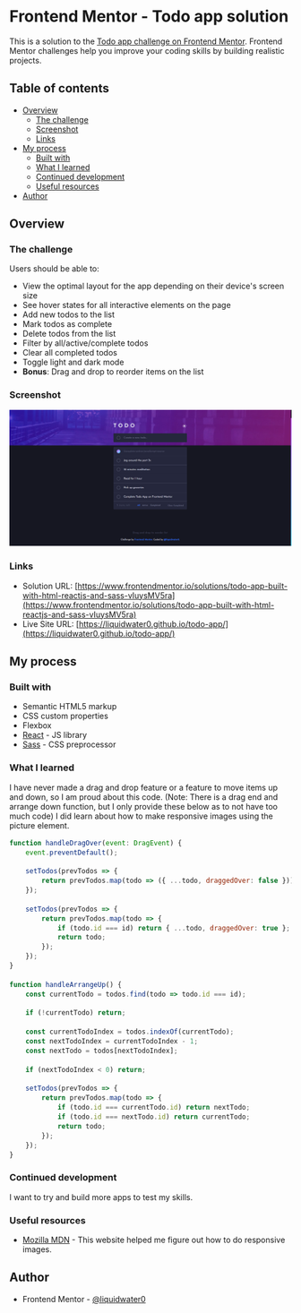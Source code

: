 # Frontend Mentor - Todo app solution

This is a solution to the [Todo app challenge on Frontend Mentor](https://www.frontendmentor.io/challenges/todo-app-Su1_KokOW). Frontend Mentor challenges help you improve your coding skills by building realistic projects. 

## Table of contents

- [Overview](#overview)
  - [The challenge](#the-challenge)
  - [Screenshot](#screenshot)
  - [Links](#links)
- [My process](#my-process)
  - [Built with](#built-with)
  - [What I learned](#what-i-learned)
  - [Continued development](#continued-development)
  - [Useful resources](#useful-resources)
- [Author](#author)

## Overview

### The challenge

Users should be able to:

- View the optimal layout for the app depending on their device's screen size
- See hover states for all interactive elements on the page
- Add new todos to the list
- Mark todos as complete
- Delete todos from the list
- Filter by all/active/complete todos
- Clear all completed todos
- Toggle light and dark mode
- **Bonus**: Drag and drop to reorder items on the list

### Screenshot

![](screenshot.png)

### Links

- Solution URL: [https://www.frontendmentor.io/solutions/todo-app-built-with-html-reactjs-and-sass-vIuysMV5ra](https://www.frontendmentor.io/solutions/todo-app-built-with-html-reactjs-and-sass-vIuysMV5ra)
- Live Site URL: [https://liquidwater0.github.io/todo-app/](https://liquidwater0.github.io/todo-app/)

## My process

### Built with

- Semantic HTML5 markup
- CSS custom properties
- Flexbox
- [React](https://reactjs.org/) - JS library
- [Sass](https://sass-lang.com/) - CSS preprocessor

### What I learned

I have never made a drag and drop feature or a feature to move items up and down, so I am proud about this code. (Note: There is a drag end and arrange down function, but I only provide these below as to not have too much code)
I did learn about how to make responsive images using the picture element.

```js
function handleDragOver(event: DragEvent) {
    event.preventDefault();

    setTodos(prevTodos => {
        return prevTodos.map(todo => ({ ...todo, draggedOver: false }));
    });

    setTodos(prevTodos => {
        return prevTodos.map(todo => {
            if (todo.id === id) return { ...todo, draggedOver: true };
            return todo;
        });
    });
}

function handleArrangeUp() {
    const currentTodo = todos.find(todo => todo.id === id);

    if (!currentTodo) return;

    const currentTodoIndex = todos.indexOf(currentTodo);
    const nextTodoIndex = currentTodoIndex - 1;
    const nextTodo = todos[nextTodoIndex];

    if (nextTodoIndex < 0) return;

    setTodos(prevTodos => {
        return prevTodos.map(todo => {
            if (todo.id === currentTodo.id) return nextTodo;
            if (todo.id === nextTodo.id) return currentTodo;
            return todo;
        });
    });
}
```

### Continued development

I want to try and build more apps to test my skills.

### Useful resources

- [Mozilla MDN](https://developer.mozilla.org/en-US/) - This website helped me figure out how to do responsive images.

## Author

- Frontend Mentor - [@liquidwater0](https://www.frontendmentor.io/profile/liquidwater0)